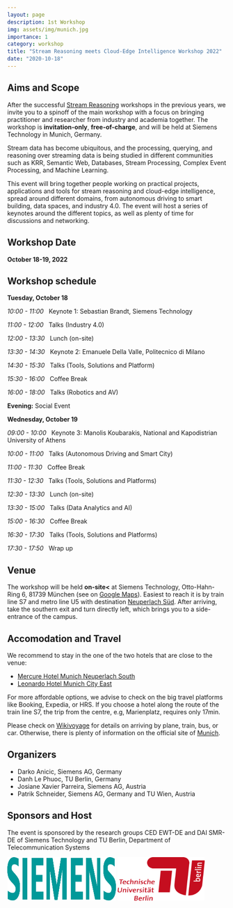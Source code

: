 ```yaml
---
layout: page
description: 1st Workshop
img: assets/img/munich.jpg
importance: 1
category: workshop
title: "Stream Reasoning meets Cloud-Edge Intelligence Workshop 2022"
date: "2020-10-18"
---
```


## Aims and Scope

  After the successful <a href="https://streamreasoning.org/events/">Stream Reasoning</a> workshops in the previous years,
  we invite you to a spinoff of the main workshop with a focus on
  bringing practitioner and researcher from industry and academia together.
  The workshop is **invitation-only**, **free-of-charge**, and will be held at Siemens
  Technology in Munich, Germany.

  Stream data has become ubiquitous, and the processing, querying, and reasoning over
  streaming data is being studied in different communities such as KRR, Semantic Web,
  Databases, Stream Processing, Complex Event Processing, and Machine Learning.

  This event will bring together people working on practical projects, applications and
  tools for stream reasoning and cloud-edge intelligence, spread around different domains,
  from autonomous driving to smart building, data spaces, and industry 4.0. The event will host a series
  of keynotes around the different topics, as well as plenty of time for
  discussions and networking.

## Workshop Date

**October 18-19, 2022**

## Workshop schedule

<b>Tuesday, October 18</b>
<br>

<em>10:00 - 11:00</em>  &nbsp; <span class="title-color"> Keynote 1:</span> Sebastian Brandt, Siemens Technology
<br>

<em>11:00 - 12:00</em> &nbsp; Talks (Industry 4.0)
<br>

<em>12:00 - 13:30</em> &nbsp; Lunch (on-site)
<br>

<em>13:30 - 14:30</em> &nbsp; <span class="title-color"> Keynote 2:</span> Emanuele Della Valle, Politecnico di Milano
<br>

<em>14:30 - 15:30</em> &nbsp; Talks (Tools, Solutions and Platform)
<br>

<em>15:30 - 16:00</em> &nbsp; Coffee Break
<br>

<em>16:00 - 18:00</em> &nbsp; Talks (Robotics and AV)
<br>

<b>Evening:</b> Social Event
<br>

<b>Wednesday, October 19</b>
<br>

<em>09:00 - 10:00</em> &nbsp; <span class="title-color"> Keynote 3:</span> Manolis Koubarakis, National and Kapodistrian University of Athens
<br>

<em>10:00 - 11:00</em> &nbsp; Talks (Autonomous Driving and Smart City)
<br>

<em>11:00 - 11:30</em> &nbsp; Coffee Break
<br>

<em>11:30 - 12:30</em> &nbsp; Talks (Tools, Solutions and Platforms)
<br>

<em>12:30 - 13:30</em> &nbsp; Lunch (on-site)
<br>

<em>13:30 - 15:00</em> &nbsp; Talks (Data Analytics and AI)
<br>

<em>15:00 - 16:30</em> &nbsp; Coffee Break
<br>

<em>16:30 - 17:30</em> &nbsp; Talks (Tools, Solutions and Platforms)
<br>

<em>17:30 - 17:50</em> &nbsp; Wrap up


## Venue

The workshop will be held **on-site<** at Siemens Technology, Otto-Hahn-Ring 6, 81739 München
(see on <a href="https://goo.gl/maps/tKD6XT6gwYUeYUAv6">Google Maps</a>).
Easiest to reach it is by train line S7 and metro line U5 with destination
<a href="https://www.mvv-muenchen.de/plaene-bahnhoefe/bahnhofsinformation/station/neuperlach-sued/index.html">Neuperlach Süd</a>.
After arriving, take the southern exit and turn directly left, which brings you to a side-entrance of the campus.


## Accomodation and Travel


We recommend to stay in the one of the two hotels that are close to the venue:


- <a href="https://all.accor.com/hotel/0792/index.en.shtml">Mercure Hotel Munich Neuperlach South</a>
- <a href="https://www.leonardo-hotels.com/munich/leonardo-hotel-munich-city-east">Leonardo Hotel Munich City East</a>


For more affordable options, we advise to check on the big travel platforms like Booking, Expedia, or HRS.
If you choose a hotel along the route of the train line S7, the trip from the centre, e.g, Marienplatz,
requires only 17min.


Please check on <a href="https://en.wikivoyage.org/wiki/Munich">Wikivoyage</a> for details on
arriving by plane, train, bus, or car. Otherwise, there is plenty of information on the official site of
 <a href="https://www.munich.travel/en">Munich</a>.

## Organizers

- Darko Anicic, Siemens AG, Germany
- Danh Le Phuoc, TU Berlin, Germany
- Josiane Xavier Parreira, Siemens AG, Austria
- Patrik Schneider, Siemens AG, Germany and TU Wien, Austria


## Sponsors and Host

The event is sponsored by the research groups CED EWT-DE and DAI SMR-DE of
Siemens Technology and TU Berlin, Department of Telecommunication Systems

 <img src="/assets/img/siemens.png" alt="Logo Siemens" style="width:250px;height:100px;">
 <img src="/assets/img/tub.png" alt="Logo TU Berlin" style="width:200px;height:100px;">
